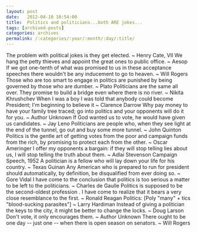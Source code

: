 ```yaml
---
layout: post
date:	2012-04-10 10:54:00
title:  Politics and politicians...both ARE jokes...
tags: [archived-posts]
categories: archives
permalink: /:categories/:year/:month/:day/:title/
---
```

The problem with political jokes is
they get elected.
~ Henry Cate, VII
We hang the petty thieves
and appoint the great ones to public office.
~ Aesop
If we got one-tenth of what was promised to us
in these acceptance speeches
there wouldn't be any inducement to go to heaven.
~ Will Rogers
Those who are too smart to engage in politics
are punished by being governed
by those who are dumber.
~ Plato
Politicians are the same all over.
They promise to build a bridge
even where there is no river.
~ Nikita Khrushchev
When I was a boy I was told
that anybody could become President;
I'm beginning to believe it
~ Clarence Darrow
Why pay money to have your family tree traced;
go into politics and
your opponents will do it for you.
~ Author Unknown
If God wanted us to vote,
he would have given us candidates.
~ Jay Leno
Politicians are people who,
when they see light at the end of the tunnel,
go out and buy some more tunnel.
~ John Quinton
Politics is the gentle art of
getting votes from the poor
and campaign funds from the rich,
by promising to protect each from the other.
~ Oscar Ameringer
I offer my opponents a bargain:
if they will stop telling lies about us,
I will stop telling the truth about them.
~ Adlai Stevenson
Campaign Speech, 1952
A politician is a fellow who
will lay down your life for his country.
~ Texas Guinan
Any American who is prepared to run for president
should automatically, by definition,
be disqualified from ever doing so.
~ Gore Vidal
I have come to the conclusion
that politics is too serious a matter
to be left to the politicians.
~ Charles de Gaulle
Politics is supposed to be the second-oldest profession .
I have come to realize that it
bears a very close resemblance to the first.
~ Ronald Reagan
Politics:
[Poly "many" + tics "blood-sucking parasites"]
~ Larry Hardiman
Instead of giving a politician the keys to the city,
it might be better to change the locks.
~ Doug Larson
Don't vote, it only encourages them.
~ Author Unknown
There ought to be one day
-- just one --
when there is open season on senators.
~ Will Rogers
